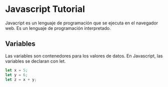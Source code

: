 # Javascript Tutorial

Javacript es un lenguaje de programación que se ejecuta en el navegador web. Es un lenguaje de programación interpretado.

## Variables

Las variables son contenedores para los valores de datos. En Javascript, las variables se declaran con let.

```js
let x = 5;
let y = 6;
let z = x + y;
```
